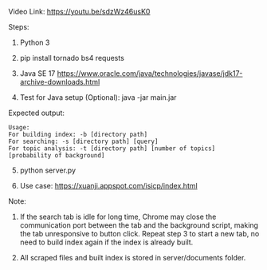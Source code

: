 Video Link: https://youtu.be/sdzWz46usK0

Steps:
1. Python 3

2. pip install tornado bs4 requests

3. Java SE 17
https://www.oracle.com/java/technologies/javase/jdk17-archive-downloads.html

4. Test for Java setup (Optional):
java -jar main.jar

Expected output:
```
Usage:
For building index: -b [directory path]
For searching: -s [directory path] [query]
For topic analysis: -t [directory path] [number of topics] [probability of background]
```

5. python server.py

6. Use case: https://xuanji.appspot.com/isicp/index.html

Note:
1) If the search tab is idle for long time, Chrome may close the communication port between the tab and the background script, making the tab unresponsive to button click.
Repeat step 3 to start a new tab, no need to build index again if the index is already built.

2) All scraped files and built index is stored in server/documents folder.

